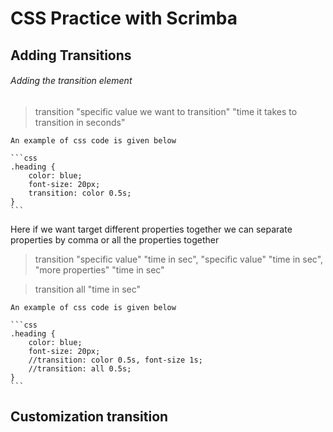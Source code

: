 <h1>CSS Practice with Scrimba</h1>

<h2>Adding Transitions</h2>

<h6>Adding the transition element</h6>

>transition "specific value we want to transition" "time it takes to transition in seconds"

    An example of css code is given below

    ```css
    .heading {
        color: blue;
        font-size: 20px;
        transition: color 0.5s;
    }
    ```

Here if we want target different properties together we can separate properties by comma or all the properties together

>transition "specific value" "time in sec", "specific value" "time in sec", "more properties" "time in sec"

>transition all "time in sec"


    An example of css code is given below

    ```css
    .heading {
        color: blue;
        font-size: 20px;
        //transition: color 0.5s, font-size 1s;
        //transition: all 0.5s;
    }
    ```

<h2>Customization transition</h2>

